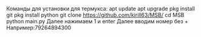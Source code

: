 Команды для установки для термукса:
apt update
apt upgrade
pkg install git
pkg install python
git clone https://github.com/kirill63/MSB/
cd MSB
python main.py
Далее нажимаем 1 и enter
Далее вводим номер без +
Например:79264894300
